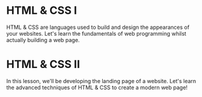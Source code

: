 # HTML & CSS I
HTML & CSS are languages used to build and design the appearances of your websites. Let's learn the fundamentals of web programming whilst actually building a web page.

# HTML & CSS II
In this lesson, we'll be developing the landing page of a website. Let's learn the advanced techniques of HTML & CSS to create a modern web page!
